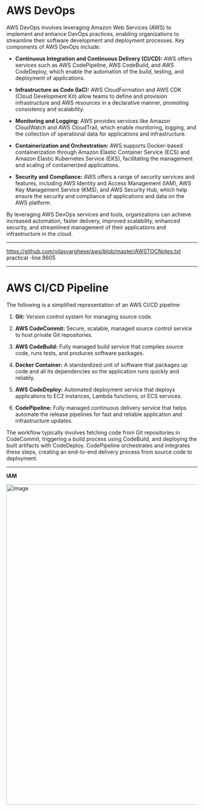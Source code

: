 # AWS DevOps

AWS DevOps involves leveraging Amazon Web Services (AWS) to implement and enhance DevOps practices, enabling organizations to streamline their software development and deployment processes. Key components of AWS DevOps include:

- **Continuous Integration and Continuous Delivery (CI/CD):** AWS offers services such as AWS CodePipeline, AWS CodeBuild, and AWS CodeDeploy, which enable the automation of the build, testing, and deployment of applications.

- **Infrastructure as Code (IaC):** AWS CloudFormation and AWS CDK (Cloud Development Kit) allow teams to define and provision infrastructure and AWS resources in a declarative manner, promoting consistency and scalability.

- **Monitoring and Logging:** AWS provides services like Amazon CloudWatch and AWS CloudTrail, which enable monitoring, logging, and the collection of operational data for applications and infrastructure.

- **Containerization and Orchestration:** AWS supports Docker-based containerization through Amazon Elastic Container Service (ECS) and Amazon Elastic Kubernetes Service (EKS), facilitating the management and scaling of containerized applications.

- **Security and Compliance:** AWS offers a range of security services and features, including AWS Identity and Access Management (IAM), AWS Key Management Service (KMS), and AWS Security Hub, which help ensure the security and compliance of applications and data on the AWS platform.

By leveraging AWS DevOps services and tools, organizations can achieve increased automation, faster delivery, improved scalability, enhanced security, and streamlined management of their applications and infrastructure in the cloud.

***
https://github.com/vilasvarghese/aws/blob/master/AWSTOCNotes.txt
practical -line 8605

***

# AWS CI/CD Pipeline

The following is a simplified representation of an AWS CI/CD pipeline:

1. **Git:** Version control system for managing source code.

2. **AWS CodeCommit:** Secure, scalable, managed source control service to host private Git repositories.

3. **AWS CodeBuild:** Fully managed build service that compiles source code, runs tests, and produces software packages.

4. **Docker Container:** A standardized unit of software that packages up code and all its dependencies so the application runs quickly and reliably.

5. **AWS CodeDeploy:** Automated deployment service that deploys applications to EC2 instances, Lambda functions, or ECS services.

6. **CodePipeline:** Fully managed continuous delivery service that helps automate the release pipelines for fast and reliable application and infrastructure updates.

The workflow typically involves fetching code from Git repositories in CodeCommit, triggering a build process using CodeBuild, and deploying the built artifacts with CodeDeploy. CodePipeline orchestrates and integrates these steps, creating an end-to-end delivery process from source code to deployment.

***

**IAM**

<img width="843" alt="image" src="https://github.com/pythonkid2/DevOps-Practice/assets/100591950/f929ffc1-67d8-4934-a8ad-79e954d23357">


